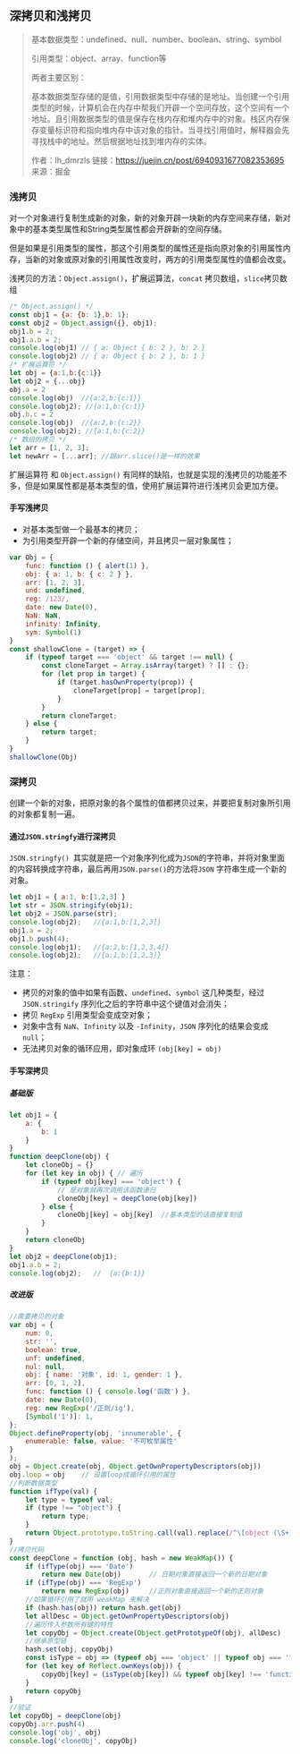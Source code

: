 ## 深拷贝和浅拷贝

> 基本数据类型：undefined、null、number、boolean、string、symbol
>
> 引用类型：object、array、function等
>
> 两者主要区别：
>
> 基本数据类型存储的是值，引用数据类型中存储的是地址。当创建一个引用类型的时候，计算机会在内存中帮我们开辟一个空间存放，这个空间有一个地址。且引用数据类型的值是保存在栈内存和堆内存中的对象。栈区内存保存变量标识符和指向堆内存中该对象的指针。当寻找引用值时，解释器会先寻找栈中的地址。然后根据地址找到堆内存的实体。
>
> 
>
> 作者：lh_dmrzls
> 链接：https://juejin.cn/post/6940931677082353695
> 来源：掘金



### 浅拷贝

对一个对象进行复制生成新的对象，新的对象开辟一块新的内存空间来存储，新对象中的基本类型属性和String类型属性都会开辟新的空间存储。

但是如果是引用类型的属性，那这个引用类型的属性还是指向原对象的引用属性内存，当新的对象或原对象的引用属性改变时，两方的引用类型属性的值都会改变。



浅拷贝的方法：`Object.assign()`，扩展运算法，`concat` 拷贝数组，`slice`拷贝数组

```javascript
/* Object.assign() */
const obj1 = {a: {b: 1},b: 1};
const obj2 = Object.assign({}, obj1);
obj1.b = 2;
obj1.a.b = 2;
console.log(obj1) // { a: Object { b: 2 }, b: 2 }
console.log(obj2) // { a: Object { b: 2 }, b: 1 }
/* 扩展运算符 */
let obj = {a:1,b:{c:1}}
let obj2 = {...obj}
obj.a = 2
console.log(obj)  //{a:2,b:{c:1}} 
console.log(obj2); //{a:1,b:{c:1}}
obj.b.c = 2
console.log(obj)  //{a:2,b:{c:2}} 
console.log(obj2); //{a:1,b:{c:2}}
/* 数组的拷贝 */
let arr = [1, 2, 3];
let newArr = [...arr]; //跟arr.slice()是一样的效果
```

扩展运算符 和 `Object.assign()` 有同样的缺陷，也就是实现的浅拷贝的功能差不多，但是如果属性都是基本类型的值，使用扩展运算符进行浅拷贝会更加方便。



#### 手写浅拷贝

- 对基本类型做一个最基本的拷贝；
- 为引用类型开辟一个新的存储空间，并且拷贝一层对象属性；

```javascript
var Obj = {
    func: function () { alert(1) },
    obj: { a: 1, b: { c: 2 } },
    arr: [1, 2, 3],
    und: undefined,
    reg: /123/,
    date: new Date(0),
    NaN: NaN,
    infinity: Infinity,
    sym: Symbol(1)
}
const shallowClone = (target) => {
    if (typeof target === 'object' && target !== null) {
        const cloneTarget = Array.isArray(target) ? [] : {};
        for (let prop in target) {
            if (target.hasOwnProperty(prop)) {
                cloneTarget[prop] = target[prop];
            }
        }
        return cloneTarget;
    } else {
        return target;
    }
}
shallowClone(Obj)
```



### 深拷贝

创建一个新的对象，把原对象的各个属性的值都拷贝过来，并要把复制对象所引用的对象都复制一遍。

#### 通过`JSON.stringfy`进行深拷贝

`JSON.stringfy() `其实就是把一个对象序列化成为` JSON `的字符串，并将对象里面的内容转换成字符串，最后再用` JSON.parse() `的方法将`JSON` 字符串生成一个新的对象。

```javascript
let obj1 = { a:1, b:[1,2,3] }
let str = JSON.stringify(obj1);
let obj2 = JSON.parse(str);
console.log(obj2);   //{a:1,b:[1,2,3]} 
obj1.a = 2;
obj1.b.push(4);
console.log(obj1);   //{a:2,b:[1,2,3,4]}
console.log(obj2);   //{a:1,b:[1,2,3]}
```

注意：

- 拷贝的对象的值中如果有函数、`undefined`、`symbol` 这几种类型，经过 `JSON.stringify` 序列化之后的字符串中这个键值对会消失；
- 拷贝 `RegExp` 引用类型会变成空对象；
- 对象中含有 `NaN`、`Infinit`y 以及 `-Infinity`，`JSON` 序列化的结果会变成 `null`；
- 无法拷贝对象的循环应用，即对象成环 `(obj[key] = obj)`



#### 手写深拷贝

##### 基础版

```javascript
let obj1 = {
    a: {
        b: 1
    }
}
function deepClone(obj) {
    let cloneObj = {}
    for (let key in obj) { // 遍历
        if (typeof obj[key] === 'object') {
            // 是对象就再次调用该函数递归
            cloneObj[key] = deepClone(obj[key])  
        } else {
            cloneObj[key] = obj[key]  //基本类型的话直接复制值
        }
    }
    return cloneObj
}
let obj2 = deepClone(obj1);
obj1.a.b = 2;
console.log(obj2);   //  {a:{b:1}}
```

##### 改进版

```javascript
//需要拷贝的对象
var obj = {
    num: 0,
    str: '',
    boolean: true,
    unf: undefined,
    nul: null,
    obj: { name: '对象', id: 1, gender: 1 },
    arr: [0, 1, 2],
    func: function () { console.log('函数') },
    date: new Date(0),
    reg: new RegExp('/正则/ig'),
    [Symbol('1')]: 1,
};
Object.defineProperty(obj, 'innumerable', {
    enumerable: false, value: '不可枚举属性'
}
);
obj = Object.create(obj, Object.getOwnPropertyDescriptors(obj))
obj.loop = obj    // 设置loop成循环引用的属性
//判断数据类型
function ifType(val) {
    let type = typeof val;
    if (type !== "object") {
        return type;
    }
    return Object.prototype.toString.call(val).replace(/^\[object (\S+)\]$/, '$1');
}
//拷贝代码
const deepClone = function (obj, hash = new WeakMap()) {
    if (ifType(obj) === 'Date')
        return new Date(obj)       // 日期对象直接返回一个新的日期对象
    if (ifType(obj) === 'RegExp')
        return new RegExp(obj)     //正则对象直接返回一个新的正则对象
    //如果循环引用了就用 weakMap 来解决
    if (hash.has(obj)) return hash.get(obj)
    let allDesc = Object.getOwnPropertyDescriptors(obj)
    //遍历传入参数所有键的特性
    let copyObj = Object.create(Object.getPrototypeOf(obj), allDesc)
    //继承原型链
    hash.set(obj, copyObj)
    const isType = obj => (typeof obj === 'object' || typeof obj === 'function') && (obj !== null)
    for (let key of Reflect.ownKeys(obj)) {
        copyObj[key] = (isType(obj[key]) && typeof obj[key] !== 'function') ? deepClone(obj[key], hash) : obj[key]
    }
    return copyObj
}
//验证
let copyObj = deepClone(obj)
copyObj.arr.push(4)
console.log('obj', obj)
console.log('cloneObj', copyObj)
```

